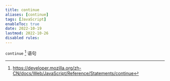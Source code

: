 ```yaml
---
title: continue
aliases: [continue]
tags: [JavaScript]
enableToc: true
date: 2022-10-19
lastmod: 2022-10-26
disabled rules: 
---
```


`continue` [^1] 语句

[^1]: <https://developer.mozilla.org/zh-CN/docs/Web/JavaScript/Reference/Statements/continue>
